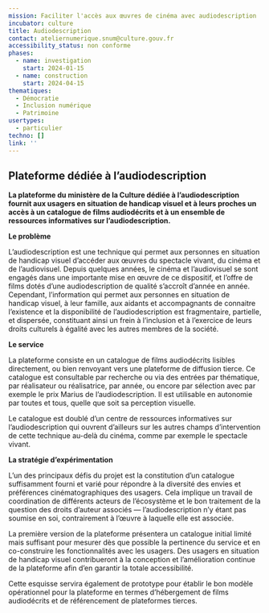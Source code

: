 ```yaml
---
mission: Faciliter l'accès aux œuvres de cinéma avec audiodescription
incubator: culture
title: Audiodescription
contact: ateliernumerique.snum@culture.gouv.fr
accessibility_status: non conforme
phases:
  - name: investigation
    start: 2024-01-15
  - name: construction
    start: 2024-04-15
thematiques:
  - Démocratie
  - Inclusion numérique
  - Patrimoine
usertypes:
  - particulier
techno: []
link: ''
---
```

## Plateforme dédiée à l’audiodescription

**La plateforme du ministère de la Culture dédiée à l’audiodescription fournit aux usagers en situation de handicap visuel et à leurs proches un accès à un catalogue de films audiodécrits et à un ensemble de ressources informatives sur l’audiodescription.**

**Le problème** 

L’audiodescription est une technique qui permet aux personnes en situation de handicap visuel d’accéder aux œuvres du spectacle vivant, du cinéma et de l’audiovisuel. Depuis quelques années, le cinéma et l’audiovisuel se sont engagés dans une importante mise en œuvre de ce dispositif, et l’offre de films dotés d’une audiodescription de qualité s’accroît d’année en année. Cependant, l’information qui permet aux personnes en situation de handicap visuel, à leur famille, aux aidants et accompagnants de connaitre l’existence et la disponibilité de l’audiodescription est fragmentaire, partielle, et dispersée, constituant ainsi un frein à l’inclusion et à l’exercice de leurs droits culturels à égalité avec les autres membres de la société.

**Le service**

La plateforme consiste en un catalogue de films audiodécrits lisibles directement, ou bien renvoyant vers une plateforme de diffusion tierce. Ce catalogue est consultable par recherche ou via des entrées par thématique, par réalisateur ou réalisatrice, par année, ou encore par sélection avec par exemple le prix Marius de l’audiodescription. Il est utilisable en autonomie par toutes et tous, quelle que soit sa perception visuelle.

Le catalogue est doublé d’un centre de ressources informatives sur l’audiodescription qui ouvrent d’ailleurs sur les autres champs d’intervention de cette technique au-delà du cinéma, comme par exemple le spectacle vivant. 

**La stratégie d’expérimentation**

L’un des principaux défis du projet est la constitution d’un catalogue suffisamment fourni et varié pour répondre à la diversité des envies et préférences cinématographiques des usagers. Cela implique un travail de coordination de différents acteurs de l’écosystème et le bon traitement de la question des droits d’auteur associés — l’audiodescription n’y étant pas soumise en soi, contrairement à l’œuvre à laquelle elle est associée. 

La première version de la plateforme présentera un catalogue initial limité mais suffisant pour mesurer dès que possible la pertinence du service et en co-construire les fonctionnalités avec les usagers. Des usagers en situation de handicap visuel contribueront à la conception et l’amélioration continue de la plateforme afin d’en garantir la totale accessibilité.

Cette esquisse servira également de prototype pour établir le bon modèle opérationnel pour la plateforme en termes d’hébergement de films audiodécrits et de référencement de plateformes tierces.
